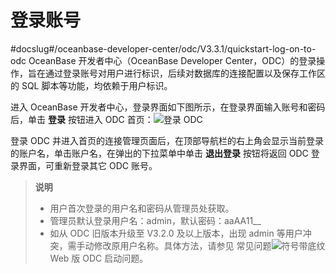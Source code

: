登录账号 
=========================
#docslug#/oceanbase-developer-center/odc/V3.3.1/quickstart-log-on-to-odc
OceanBase 开发者中心（OceanBase Developer Center，ODC）的登录操作，旨在通过登录账号对用户进行标识，后续对数据库的连接配置以及保存工作区的 SQL 脚本等功能，均依赖于用户标识。

进入 OceanBase 开发者中心，登录界面如下图所示，在登录界面输入账号和密码后，单击 **登录** 按钮进入 ODC 首页：![登录 ODC](https://help-static-aliyun-doc.aliyuncs.com/assets/img/zh-CN/5354034461/p231862.png)

登录 ODC 并进入首页的连接管理页面后，在顶部导航栏的右上角会显示当前登录的账户名，单击账户名，在弹出的下拉菜单中单击 **退出登录** 按钮将返回 ODC 登录界面，可重新登录其它 ODC 账号。
> **说明**<br>
> * 用户首次登录的用户名和密码从管理员处获取。
> * 管理员默认登录用户名：admin，默认密码：aaAA11__
> * 如从 ODC 旧版本升级至 V3.2.0 及以上版本，出现 admin 等用户冲突，需手动修改原用户名称。具体方法，请参见 常见问题![符号带底纹](https://help-static-aliyun-doc.aliyuncs.com/assets/img/zh-CN/6968145361/p345582.jpg)Web 版 ODC 启动问题。

  



